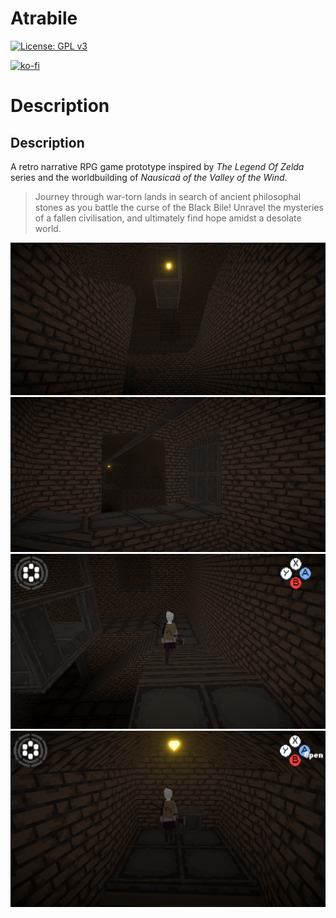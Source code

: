# Atrabile

 [![License: GPL v3](https://img.shields.io/badge/License-GPLv3-blue.svg)](https://www.gnu.org/licenses/gpl-3.0)
 
 [![ko-fi](https://ko-fi.com/img/githubbutton_sm.svg)](https://ko-fi.com/O5O1OWKNW)

# Description

## Description

 A retro narrative RPG game prototype inspired by _The Legend Of Zelda_ series and the worldbuilding of _Nausicaä of the Valley of the Wind_.

> Journey through war-torn lands in search of ancient philosophal stones as you battle the curse of the Black Bile! Unravel the mysteries of a fallen civilisation, and ultimately find hope amidst a desolate world.
 
 ![A screenshot of a test level](Screenshots/Screenshot_0.png "Screenshot N.0")
 ![A screenshot of a test level](Screenshots/Screenshot_1.png "Screenshot N.1")
 ![A screenshot of a test level](Screenshots/Screenshot_2.png "Screenshot N.2")
 ![A screenshot of a test level](Screenshots/Screenshot_3.png "Screenshot N.3")
